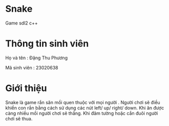 # Snake
 Game sdl2 c++
# Thông tin sinh viên 
 Họ và tên : Đặng Thu Phương

 Mã sinh viên : 23020638
# Giới thiệu
 Snake là game rắn săn mồi quen thuộc với mọi người .
 Người chơi sẽ điều khiển con rắn bằng cách sử dụng các nút left/ up/ right/ down.
 Khi ăn được càng nhiều mồi người chơi sẽ thắng.
 Khi đâm tường hoặc cắn đuôi người chơi sẽ thua.
